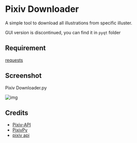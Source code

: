 # Pixiv Downloader

A simple tool to download all illustrations from specific illuster.

GUI version is discontinued, you can find it in `pyqt` folder

## Requirement

[requests](http://docs.python-requests.org/)


## Screenshot

Pixiv Downloader.py

![img](https://raw.github.com/bebound/Pixiv/master/ScreenShot/2.png)


## Credits
- [Pixiv-API](https://github.com/twopon/Pixiv-API)
- [PixivPy](https://github.com/upbit/pixivpy)
- [pixiv api](https://danbooru.donmai.us/wiki_pages/58938)